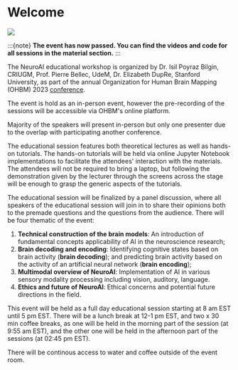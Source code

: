 # Welcome

![](./banner.png)

:::{note}
**The event has now passed. You can find the videos and code for all sessions in the material section.**
:::

The NeuroAI educational workshop is organized by Dr. Isil Poyraz Bilgin, CRIUGM, Prof. Pierre Bellec, UdeM, Dr. Elizabeth DupRe, Stanford University, as part of the annual Organization for Human Brain Mapping (OHBM) 2023 [conference](https://www.humanbrainmapping.org/i4a/pages/index.cfm?pageid=4204).

The event is hold as an in-person event, however the pre-recording of the sessions will be accessible via OHBM's online platform. 

Majority of the speakers will present in-person but only one presenter due to the overlap with participating another conference. 

The educational session features both theoretical lectures as well as hands-on tutorials. The hands-on tutorials will be held via online Jupyter Notebook implementations to facilitate the attendees' interaction with the materials. The attendees will not be required to bring a laptop, but following the demonstration given by the lecturer through the screens across the stage will be enough to grasp the generic aspects of the tutorials. 

The educational session will be finalized by a panel discussion, where all speakers of the educational session will join in to share their opinions both to the premade questions and the questions from the audience. There will be four thematic of the event: 

1. **Technical construction of the brain models**: An introduction of fundamental concepts applicability of AI in the neuroscience research;
2. **Brain decoding and encoding**: Identifying cognitive states based on brain activity (**brain decoding**); and predicting brain activity based on the activity of an artificial neural network (**brain encoding**);
3. **Multimodal overview of NeuroAI**: Implementation of AI in various sensory modality processing including vision, auditory, language.
4. **Ethics and future of NeuroAI**: Ethical concerns and potential future directions in the field.


This event will be held as a full day educational session starting at 8 am EST until 5 pm EST. There will be a lunch break at 12-1 pm EST, and two x 30 min coffee breaks, as one will be held in the morning part of the session (at 9:55 am EST), and the other one will be held in the afternoon part of the sessions (at 02:45 pm EST). 

There will be continous access to water and coffee outside of the event room. 
